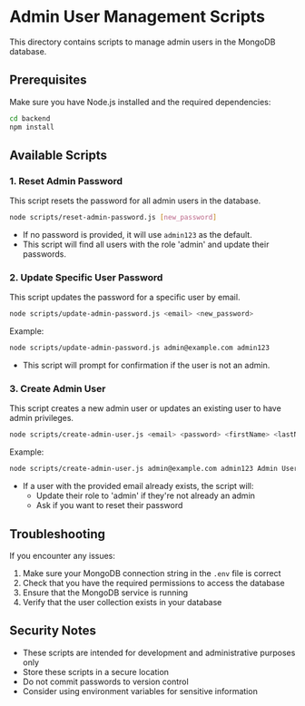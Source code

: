 # Admin User Management Scripts

This directory contains scripts to manage admin users in the MongoDB database.

## Prerequisites

Make sure you have Node.js installed and the required dependencies:

```bash
cd backend
npm install
```

## Available Scripts

### 1. Reset Admin Password

This script resets the password for all admin users in the database.

```bash
node scripts/reset-admin-password.js [new_password]
```

- If no password is provided, it will use `admin123` as the default.
- This script will find all users with the role 'admin' and update their passwords.

### 2. Update Specific User Password

This script updates the password for a specific user by email.

```bash
node scripts/update-admin-password.js <email> <new_password>
```

Example:
```bash
node scripts/update-admin-password.js admin@example.com admin123
```

- This script will prompt for confirmation if the user is not an admin.

### 3. Create Admin User

This script creates a new admin user or updates an existing user to have admin privileges.

```bash
node scripts/create-admin-user.js <email> <password> <firstName> <lastName>
```

Example:
```bash
node scripts/create-admin-user.js admin@example.com admin123 Admin User
```

- If a user with the provided email already exists, the script will:
  - Update their role to 'admin' if they're not already an admin
  - Ask if you want to reset their password

## Troubleshooting

If you encounter any issues:

1. Make sure your MongoDB connection string in the `.env` file is correct
2. Check that you have the required permissions to access the database
3. Ensure that the MongoDB service is running
4. Verify that the user collection exists in your database

## Security Notes

- These scripts are intended for development and administrative purposes only
- Store these scripts in a secure location
- Do not commit passwords to version control
- Consider using environment variables for sensitive information 